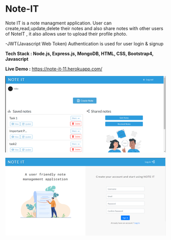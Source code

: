 # Note-IT
Note IT is a note managment application.
User can create,read,update,delete their notes and also share notes with other users of NoteIT , it also allows user to upload their profile photo.

-JWT(Javascript Web Token) Authentication is used for user login & signup

**Tech Stack : Node.js, Express.js, MongoDB, HTML, CSS, Bootstrap4, Javascript**

**Live Demo :** https://note-it-11.herokuapp.com/

![](https://github.com/RitikPandey1/Note-IT/blob/master/pics/noteit.gif)

![](https://github.com/RitikPandey1/Note-IT/blob/master/pics/note2.PNG)
